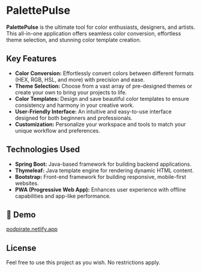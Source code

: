 # PalettePulse

**PalettePulse** is the ultimate tool for color enthusiasts, designers, and artists. This all-in-one application offers seamless color conversion, effortless theme selection, and stunning color template creation.

## Key Features

- **Color Conversion:** Effortlessly convert colors between different formats (HEX, RGB, HSL, and more) with precision and ease.
- **Theme Selection:** Choose from a vast array of pre-designed themes or create your own to bring your projects to life.
- **Color Templates:** Design and save beautiful color templates to ensure consistency and harmony in your creative work.
- **User-Friendly Interface:** An intuitive and easy-to-use interface designed for both beginners and professionals.
- **Customization:** Personalize your workspace and tools to match your unique workflow and preferences.

## Technologies Used

- **Spring Boot:** Java-based framework for building backend applications.
- **Thymeleaf:** Java template engine for rendering dynamic HTML content.
- **Bootstrap:** Front-end framework for building responsive, mobile-first websites.
- **PWA (Progressive Web App):** Enhances user experience with offline capabilities and app-like performance.

## 🚀 Demo

[podpirate.netlify.app](https://podpirate.netlify.app)

## License

Feel free to use this project as you wish. No restrictions apply.
